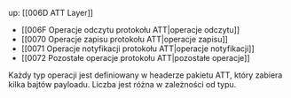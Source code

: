 up: [[006D ATT Layer]]

- [[006F Operacje odczytu protokołu ATT|operacje odczytu]]
- [[0070 Operacje zapisu protokołu ATT|operacje zapisu]]
- [[0071 Operacje notyfikacji protokołu ATT|operacje notyfikacji]]
- [[0072 Pozostałe operacje protokołu ATT|pozostałe operacje]]

Każdy typ operacji jest definiowany w headerze pakietu ATT, który zabiera kilka bajtów payloadu. Liczba jest różna w zależności od typu.